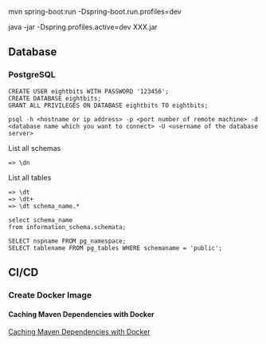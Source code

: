 mvn spring-boot:run -Dspring-boot.run.profiles=dev

java -jar -Dspring.profiles.active=dev XXX.jar

## Database

### PostgreSQL 


```
CREATE USER eightbits WITH PASSWORD '123456';
CREATE DATABASE eightbits;
GRANT ALL PRIVILEGES ON DATABASE eightbits TO eightbits; 
```

```
psql -h <hostname or ip address> -p <port number of remote machine> -d <database name which you want to connect> -U <username of the database server>
```

List all schemas
```
=> \dn
```

List all tables
```
=> \dt
=> \dt+
=> \dt schema_name.*
```

```
select schema_name
from information_schema.schemata;

SELECT nspname FROM pg_namespace;
SELECT tablename FROM pg_tables WHERE schemaname = 'public';

```

## CI/CD

### Create Docker Image

#### Caching Maven Dependencies with Docker
[Caching Maven Dependencies with Docker](https://www.baeldung.com/ops/docker-cache-maven-dependencies)
